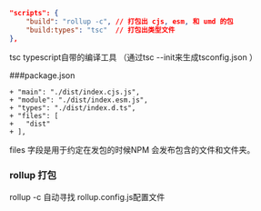 ```json
"scripts": {
    "build": "rollup -c", // 打包出 cjs, esm, 和 umd 的包
    "build:types": "tsc"  // 打包出类型文件
},
```
tsc  typescript自带的编译工具 （通过tsc --init来生成tsconfig.json ）


###package.json
```
+ "main": "./dist/index.cjs.js",
+ "module": "./dist/index.esm.js",
+ "types": "./dist/index.d.ts",
+ "files": [
+   "dist"
+ ],
```
files 字段是用于约定在发包的时候NPM 会发布包含的文件和文件夹。

### rollup 打包
rollup -c  自动寻找      rollup.config.js配置文件